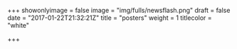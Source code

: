 +++
showonlyimage = false
image = "img/fulls/newsflash.png"
draft = false
date = "2017-01-22T21:32:21Z"
title = "posters"
weight = 1
titlecolor = "white"

+++
